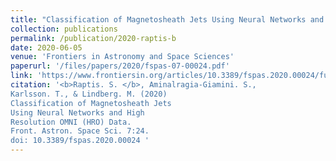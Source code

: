 ```yaml
---
title: "Classification of Magnetosheath Jets Using Neural Networks and High Resolution OMNI (HRO) Data"
collection: publications
permalink: /publication/2020-raptis-b
date: 2020-06-05
venue: 'Frontiers in Astronomy and Space Sciences'
paperurl: '/files/papers/2020/fspas-07-00024.pdf'
link: 'https://www.frontiersin.org/articles/10.3389/fspas.2020.00024/full'
citation: '<b>Raptis. S. </b>, Aminalragia-Giamini. S.,
Karlsson. T., & Lindberg. M. (2020)
Classification of Magnetosheath Jets
Using Neural Networks and High
Resolution OMNI (HRO) Data.
Front. Astron. Space Sci. 7:24.
doi: 10.3389/fspas.2020.00024 '
---
```

